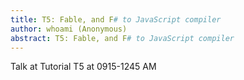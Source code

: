 ```yaml
---
title: T5: Fable, and F# to JavaScript compiler
author: whoami (Anonymous)
abstract: T5: Fable, and F# to JavaScript compiler
---
```


Talk at Tutorial T5 at 0915-1245 AM
